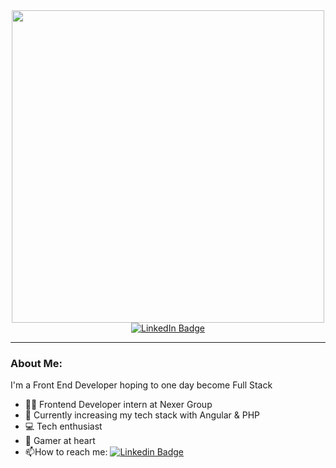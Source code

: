 <div id="header" align="center">
  <img src="https://media.giphy.com/media/v1.Y2lkPTc5MGI3NjExdDFuenYydmlseXN5d29rZGUxN3V2OTVyaXZlbXMyOHhlOGs5MWF4bSZlcD12MV9pbnRlcm5hbF9naWZfYnlfaWQmY3Q9Zw/OBnIvqqpKFbZam9Wmj/giphy.gif)https://media.giphy.com/media/v1.Y2lkPTc5MGI3NjExdDFuenYydmlseXN5d29rZGUxN3V2OTVyaXZlbXMyOHhlOGs5MWF4bSZlcD12MV9pbnRlcm5hbF9naWZfYnlfaWQmY3Q9Zw/OBnIvqqpKFbZam9Wmj/giphy.gif" width="500"/>
</div>
<div id="badges" align="center">
    <a href="https://www.linkedin.com/in/knordqvist">
    <img src="https://img.shields.io/badge/LinkedIn-blue?style=plastic&logo=linkedin&logoColor=white" alt="LinkedIn Badge"/>
  </a>
</div>

---

### About Me:

I'm a Front End Developer hoping to one day become Full Stack
- :woman_technologist: Frontend Developer intern at Nexer Group
- :seedling: Currently increasing my tech stack with Angular & PHP
- :computer: Tech enthusiast
- :space_invader: Gamer at heart
- :mailbox:How to reach me: [![Linkedin Badge](https://img.shields.io/badge/-linkedin?color=blue&logo=Linkedin&logoColor=linkedin-blue)](https://www.linkedin.com/in/knordqvist)
